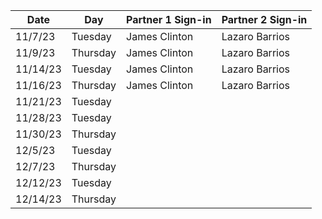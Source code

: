 | Date       | Day       | Partner 1 Sign-in | Partner 2 Sign-in |
|------------|-----------|-----------|-----------|
| 11/7/23    | Tuesday   | James Clinton         | Lazaro Barrios          |
| 11/9/23    | Thursday  | James Clinton         | Lazaro Barrios          | 
| 11/14/23   | Tuesday   |   James Clinton        | Lazaro Barrios           |
| 11/16/23   | Thursday  |  James Clinton         | Lazaro Barrios          |
| 11/21/23   | Tuesday   |           |           |
| 11/28/23   | Tuesday   |           |           |
| 11/30/23   | Thursday  |           |           |
| 12/5/23    | Tuesday   |           |           |
| 12/7/23    | Thursday  |           |           |
| 12/12/23   | Tuesday   |           |           |
| 12/14/23   | Thursday  |           |           |
